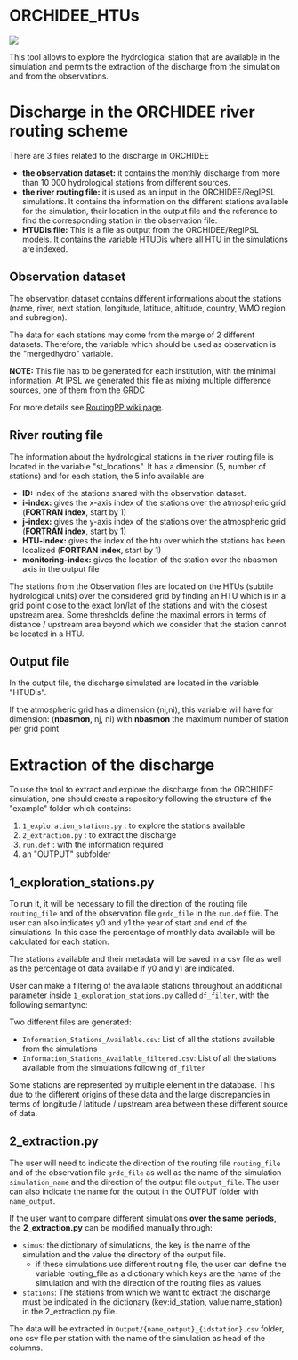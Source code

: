# ORCHIDEE_HTUs

![](https://images.unsplash.com/photo-1506355683710-bd071c0a5828?ixlib=rb-1.2.1&ixid=MnwxMjA3fDB8MHxwaG90by1wYWdlfHx8fGVufDB8fHx8&auto=format&fit=crop&w=1170&q=80)

This tool allows to explore the hydrological station that are available in the simulation and permits the extraction of the discharge from the simulation and from the observations.

# Discharge in the ORCHIDEE river routing scheme

There are 3 files related to the discharge in ORCHIDEE
- **the observation dataset:** it contains the monthly discharge from more than 10 000 hydrological stations from different sources. 
- **the river routing file:** it is used as an input in the ORCHIDEE/RegIPSL simulations. It contains the information on the different stations available for the simulation, their location in the output file and the reference to find the corresponding station in the observation file.
- **HTUDis file:** This is a file as output from the ORCHIDEE/RegIPSL models. It contains the variable HTUDis where all HTU in the simulations are indexed.


## Observation dataset
The observation dataset contains different informations about the stations (name, river, next station, longitude, latitude, altitude, country, WMO region and subregion).

The data for each stations may come from the merge of 2 different datasets. Therefore, the variable which should be used as observation is the "mergedhydro" variable.

**NOTE:** This file has to be generated for each institution, with the minimal information. At IPSL we generated this file as mixing multiple difference sources, one of them from the [GRDC](https://www.bafg.de/GRDC/EN/01_GRDC/13_dtbse/database_node.html)

For more details see [RoutingPP wiki page](https://gitlab.in2p3.fr/ipsl/lmd/intro/routingpp/-/wikis/Home/InputFiles/Stationfile).

## River routing file

The information about the hydrological stations in the river routing file is located in the variable "st_locations". It has a dimension (5, number of stations) and for each station, the 5 info available are:
- **ID:** index of the stations shared with the observation dataset.
- **i-index:** gives the x-axis index of the stations over the atmospheric grid (**FORTRAN index**, start by 1)
- **j-index:** gives the y-axis index of the stations over the atmospheric grid (**FORTRAN index**, start by 1)
- **HTU-index:** gives the index of the htu over which the stations has been localized (**FORTRAN index**, start by 1)
- **monitoring-index:** gives the location of the station over the nbasmon axis in the output file

The stations from the Observation files are located on the HTUs (subtile hydrological units) over the considered grid by finding an HTU which is in a grid point close to the exact lon/lat of the stations and with the closest upstream area. Some thresholds define the maximal errors in terms of distance / upstream area beyond which we consider that the station cannot be located in a HTU.

## Output file

In the output file, the discharge simulated are located in the variable "HTUDis". 

If the atmospheric grid has a dimension (nj,ni), this variable will have for dimension: (**nbasmon**, nj, ni) with **nbasmon** the maximum number of station per grid point

# Extraction of the discharge

To use the tool to extract and explore the discharge from the ORCHIDEE simulation, one should create a repository following the structure of the "example" folder which contains: 
1) `1_exploration_stations.py` : to explore the stations available
2) `2_extraction.py` : to extract the discharge
3) `run.def` : with the information required
4) an "OUTPUT" subfolder

## 1_exploration_stations.py
To run it, it will be necessary to fill the direction of the routing file `routing_file` and of the observation file `grdc_file` in the `run.def` file. The user can also indicates y0 and y1 the year of start and end of the simulations. In this case the percentage of monthly data available will be calculated for each station.
 
The stations available and their metadata will be saved in a csv file as well as the percentage of data available if y0 and y1 are indicated.

User can make a filtering of the available stations throughout an additional parameter inside `1_exploration_stations.py` called `df_filter`, with the following semantync:

Two different files are generated:
* `Information_Stations_Available.csv`: List of all the stations available from the simulations
* `Information_Stations_Available_filtered.csv`: List of all the stations available from the simulations following `df_filter`

Some stations are represented by multiple element in the database. This due to the different origins of these data and the large discrepancies in terms of longitude / latitude / upstream area between these different source of data.


## 2_extraction.py 
The user will need to indicate the direction of the routing file `routing_file` and of the observation file `grdc_file` as well as the name of the simulation `simulation_name` and the direction of the output file `output_file`. The user can also indicate the name for the output in the OUTPUT folder with `name_output`.

If the user want to compare different simulations **over the same periods**, the **2_extraction.py** can be modified manually through:
- `simus`: the dictionary of simulations, the key is the name of the simulation and the value the directory of the output file.
   - if these simulations use different routing file, the user can define the variable routing_file as a dictionary which keys are the name of the simulation and with the direction of the routing files as values.
- `stations`: The stations from which we want to extract the discharge must be indicated in the dictionary (key:id_station, value:name_station) in the 2_extraction.py file. 

The data will be extracted in `Output/{name_output}_{idstation}.csv` folder, one csv file per station with the name of the simulation as head of the columns.
